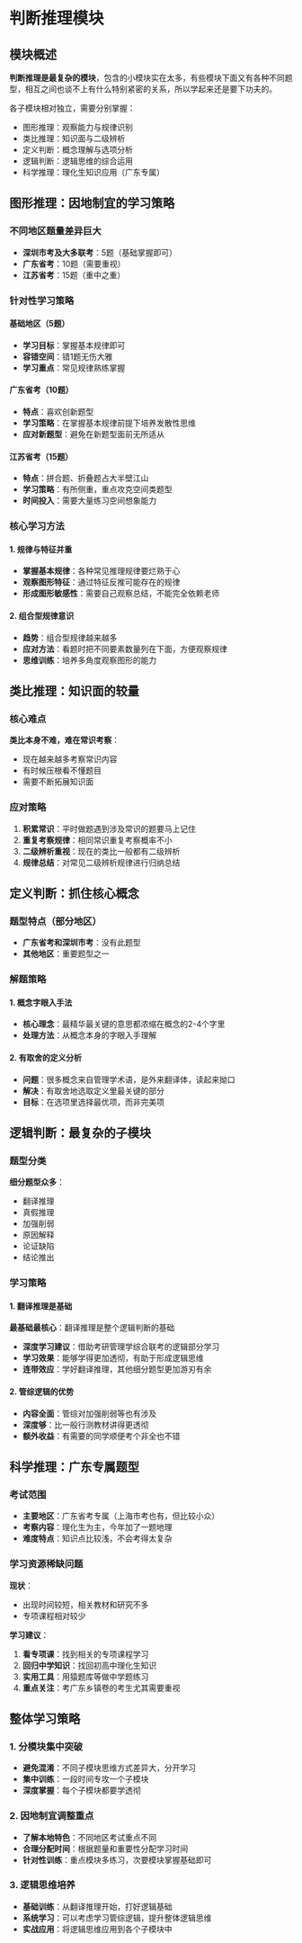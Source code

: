 # 判断推理模块

## 模块概述

**判断推理是最复杂的模块**，包含的小模块实在太多，有些模块下面又有各种不同题型，相互之间也谈不上有什么特别紧密的关系，所以学起来还是要下功夫的。

各子模块相对独立，需要分别掌握：
- 图形推理：观察能力与规律识别
- 类比推理：知识面与二级辨析
- 定义判断：概念理解与选项分析
- 逻辑判断：逻辑思维的综合运用
- 科学推理：理化生知识应用（广东专属）

## 图形推理：因地制宜的学习策略

### 不同地区题量差异巨大
- **深圳市考及大多联考**：5题（基础掌握即可）
- **广东省考**：10题（需要重视）
- **江苏省考**：15题（重中之重）

### 针对性学习策略

#### 基础地区（5题）
- **学习目标**：掌握基本规律即可
- **容错空间**：错1题无伤大雅
- **学习重点**：常见规律熟练掌握

#### 广东省考（10题）
- **特点**：喜欢创新题型
- **学习策略**：在掌握基本规律前提下培养发散性思维
- **应对新题型**：避免在新题型面前无所适从

#### 江苏省考（15题）
- **特点**：拼合题、折叠题占大半壁江山
- **学习策略**：有所侧重，重点攻克空间类题型
- **时间投入**：需要大量练习空间想象能力

### 核心学习方法

#### 1. 规律与特征并重
- **掌握基本规律**：各种常见推理规律要烂熟于心
- **观察图形特征**：通过特征反推可能存在的规律
- **形成图形敏感性**：需要自己观察总结，不能完全依赖老师

#### 2. 组合型规律意识
- **趋势**：组合型规律越来越多
- **应对方法**：看题时把不同要素数量列在下面，方便观察规律
- **思维训练**：培养多角度观察图形的能力

## 类比推理：知识面的较量

### 核心难点
**类比本身不难，难在常识考察**：
- 现在越来越多考察常识内容
- 有时候压根看不懂题目
- 需要不断拓展知识面

### 应对策略
1. **积累常识**：平时做题遇到涉及常识的题要马上记住
2. **重复考察规律**：相同常识重复考察概率不小
3. **二级辨析重视**：现在的类比一般都有二级辨析
4. **规律总结**：对常见二级辨析规律进行归纳总结

## 定义判断：抓住核心概念

### 题型特点（部分地区）
- **广东省考和深圳市考**：没有此题型
- **其他地区**：重要题型之一

### 解题策略
#### 1. 概念字眼入手法
- **核心理念**：最精华最关键的意思都浓缩在概念的2-4个字里
- **处理方法**：从概念本身的字眼入手理解

#### 2. 有取舍的定义分析
- **问题**：很多概念来自管理学术语，是外来翻译体，读起来拗口
- **解决**：有取舍地选取定义里最关键的部分
- **目标**：在选项里选择最优项，而非完美项

## 逻辑判断：最复杂的子模块

### 题型分类
**细分题型众多**：
- 翻译推理
- 真假推理  
- 加强削弱
- 原因解释
- 论证缺陷
- 结论推出

### 学习策略

#### 1. 翻译推理是基础
**最基础最核心**：翻译推理是整个逻辑判断的基础
- **深度学习建议**：借助考研管理学综合联考的逻辑部分学习
- **学习效果**：能够学得更加透彻，有助于形成逻辑思维
- **连带效应**：学好翻译推理，其他细分题型更加游刃有余

#### 2. 管综逻辑的优势
- **内容全面**：管综对加强削弱等也有涉及
- **深度够**：比一般行测教材讲得更透彻
- **额外收益**：有需要的同学顺便考个非全也不错

## 科学推理：广东专属题型

### 考试范围
- **主要地区**：广东省考专属（上海市考也有，但比较小众）
- **考察内容**：理化生为主，今年加了一题地理
- **难度特点**：知识点比较浅，不会考得太复杂

### 学习资源稀缺问题
**现状**：
- 出现时间较短，相关教材和研究不多
- 专项课程相对较少

**学习建议**：
1. **看专项课**：找到相关的专项课程学习
2. **回归中学知识**：找回初高中理化生知识
3. **实用工具**：用猿题库等做中学题练习
4. **重点关注**：考广东乡镇卷的考生尤其需要重视

## 整体学习策略

### 1. 分模块集中突破
- **避免混淆**：不同子模块思维方式差异大，分开学习
- **集中训练**：一段时间专攻一个子模块
- **深度掌握**：每个子模块都要学透彻

### 2. 因地制宜调整重点
- **了解本地特色**：不同地区考试重点不同
- **合理分配时间**：根据题量和重要性分配学习时间
- **针对性训练**：重点模块多练习，次要模块掌握基础即可

### 3. 逻辑思维培养
- **基础训练**：从翻译推理开始，打好逻辑基础
- **系统学习**：可以考虑学习管综逻辑，提升整体逻辑思维
- **实战应用**：将逻辑思维应用到各个子模块中